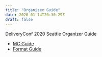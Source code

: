 ```yaml
---
title: "Organizer Guide"
date: 2020-01-14T20:30:29Z
draft: false
---
```


DeliveryConf 2020 Seattle Organizer Guide

- [MC Guide](/mc-guide)
- [Format Guide](/format-guide)
